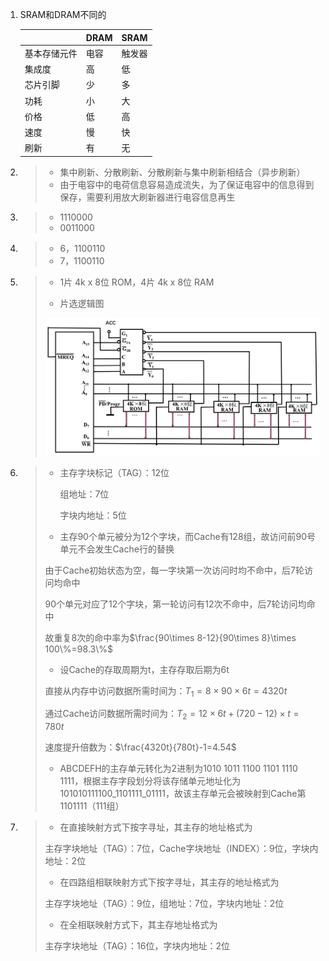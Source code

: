 1. SRAM和DRAM不同的

	|              | DRAM | SRAM   |
	| ------------ | ---- | ------ |
	| 基本存储元件 | 电容 | 触发器 |
	| 集成度       | 高   | 低     |
	| 芯片引脚     | 少   | 多     |
	| 功耗         | 小   | 大     |
	| 价格         | 低   | 高     |
	| 速度         | 慢   | 快     |
	| 刷新         | 有   | 无     |

2. >* 集中刷新、分散刷新、分散刷新与集中刷新相结合（异步刷新）
   >* 由于电容中的电荷信息容易造成流失，为了保证电容中的信息得到保存，需要利用放大刷新器进行电容信息再生

3. >* 1110000
   >* 0011000

4. >* 6，1100110
   >* 7，1100110

5. >* 1片 4k x 8位 ROM，4片 4k x 8位 RAM
   >
   >* 片选逻辑图
   >
   >  <img src="../../../../大二下/picture/计组第5次作业01.png" style="zoom:100%;" />
   >
   
6. >* 主存字块标记（TAG）：12位
   >
   >   组地址：7位
   >
   >   字块内地址：5位
   >
   >* 主存90个单元被分为12个字块，而Cache有128组，故访问前90号单元不会发生Cache行的替换
   >
   >  由于Cache初始状态为空，每一字块第一次访问时均不命中，后7轮访问均命中
   >
   >  90个单元对应了12个字块，第一轮访问有12次不命中，后7轮访问均命中
   >
   >  故重复8次的命中率为$\frac{90\times 8-12}{90\times 8}\times 100\%=98.3\%$
   >
   >* 设Cache的存取周期为t，主存存取后期为6t
   >
   >  直接从内存中访问数据所需时间为：$T_1=8\times 90\times 6t=4320t$
   >
   >  通过Cache访问数据所需时间为：$T_2=12\times 6t+(720-12)\times t=780t$
   >
   >  速度提升倍数为：$\frac{4320t}{780t}-1=4.54$
   >
   >* ABCDEFH的主存单元转化为2进制为1010 1011 1100 1101 1110 1111，根据主存字段划分将该存储单元地址化为 101010111100_1101111_01111，故该主存单元会被映射到Cache第1101111（111组）

7. >* 在直接映射方式下按字寻址，其主存的地址格式为
   >
   >  主存字块地址（TAG）：7位，Cache字块地址（INDEX）：9位，字块内地址：2位
   >
   >* 在四路组相联映射方式下按字寻址，其主存的地址格式为
   >
   >  主存字块地址（TAG）：9位，组地址：7位，字块内地址：2位
   >
   >* 在全相联映射方式下，其主存地址格式为
   >
   >  主存字块地址（TAG）：16位，字块内地址：2位







